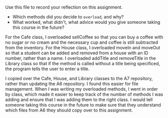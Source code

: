 Use this file to record your reflection on this assignment.

- Which methods did you decide to `overload`, and why?
- What worked, what didn't, what advice would you give someone taking this course in the future?

For the Cafe class, I overloaded sellCoffee so that you can buy a coffee with no sugar or no cream and the necessary cup and coffee is still subtracted from the inventory. For the House class, I overloaded moveIn and moveOut so that a student can be added and removed from a house with an ID number, rather than a name. I overloaded addTitle and removeTitle in the Library class so that if the method is called without a title being specificed, the program tells the user to enter a title.

I copied over the Cafe, House, and Library classes to the A7 repository, rather than updating the A6 repository. I found this easier for file management. When I was writing my overloaded methods, I went in order by class, which made it easier to keep track of the number of methods I was adding and ensure that I was adding them to the right class. I would tell someone taking this course in the future to make sure that they understand which files from A6 they should copy over to this assignment.